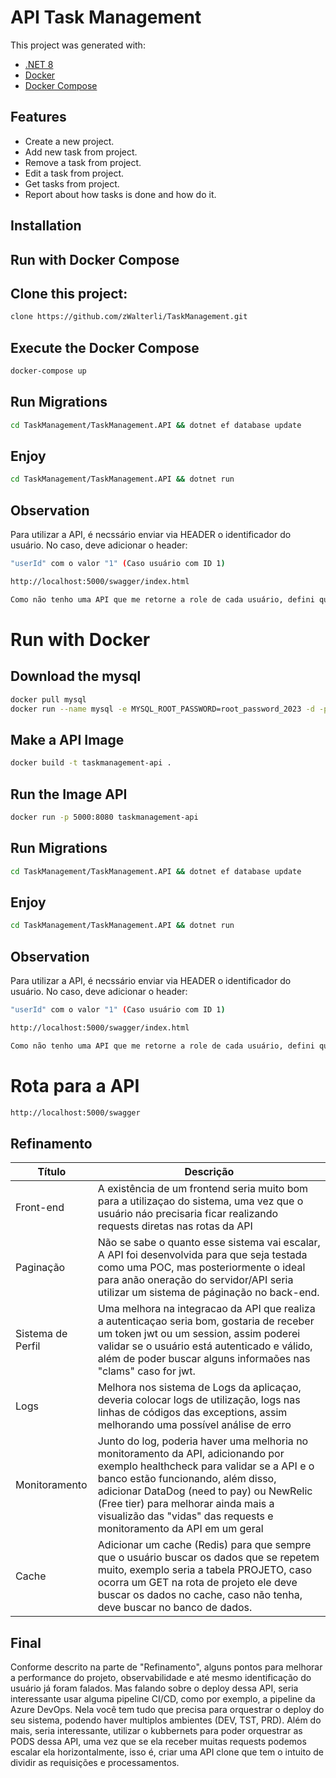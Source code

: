 # API Task Management

This project was generated with:

- [.NET 8](https://dotnet.microsoft.com/pt-br/download/dotnet/8.0)
- [Docker](https://www.docker.com/)
- [Docker Compose](https://docs.docker.com/compose/)

## Features

- Create a new project.
- Add new task from project.
- Remove a task from project.
- Edit a task from project.
- Get tasks from project.
- Report about how tasks is done and how do it.

## Installation

## Run with Docker Compose

## Clone this project:

```sh
clone https://github.com/zWalterli/TaskManagement.git
```

## Execute the Docker Compose

```sh
docker-compose up
```

## Run Migrations

```sh
cd TaskManagement/TaskManagement.API && dotnet ef database update
```

## Enjoy

```sh
cd TaskManagement/TaskManagement.API && dotnet run
```

## Observation

Para utilizar a API, é necssário enviar via HEADER o identificador do usuário.
No caso, deve adicionar o header:

```sh
"userId" com o valor "1" (Caso usuário com ID 1)
```

```sh
http://localhost:5000/swagger/index.html
```

```sh
Como não tenho uma API que me retorne a role de cada usuário, defini que SOMENTE o usuário de ID 10 poderá acessar a rota de REPORT
```

# Run with Docker

## Download the mysql

```sh
docker pull mysql
docker run --name mysql -e MYSQL_ROOT_PASSWORD=root_password_2023 -d -p 3306:3306 mysql
```

## Make a API Image

```sh
docker build -t taskmanagement-api .
```

## Run the Image API

```sh
docker run -p 5000:8080 taskmanagement-api
```

## Run Migrations

```sh
cd TaskManagement/TaskManagement.API && dotnet ef database update
```

## Enjoy

```sh
cd TaskManagement/TaskManagement.API && dotnet run
```

## Observation

Para utilizar a API, é necssário enviar via HEADER o identificador do usuário.
No caso, deve adicionar o header:

```sh
"userId" com o valor "1" (Caso usuário com ID 1)
```

```sh
http://localhost:5000/swagger/index.html
```

```sh
Como não tenho uma API que me retorne a role de cada usuário, defini que SOMENTE o usuário de ID 10 poderá acessar a rota de REPORT
```

# Rota para a API

```sh
http://localhost:5000/swagger
```

## Refinamento

| Título            | Descrição                                                                                                                                                                                                                                                                                                                      |
| ----------------- | ------------------------------------------------------------------------------------------------------------------------------------------------------------------------------------------------------------------------------------------------------------------------------------------------------------------------------ |
| Front-end         | A existência de um frontend seria muito bom para a utilizaçao do sistema, uma vez que o usuário náo precisaria ficar realizando requests diretas nas rotas da API                                                                                                                                                              |
| Paginação         | Não se sabe o quanto esse sistema vai escalar, A API foi desenvolvida para que seja testada como uma POC, mas posteriormente o ideal para anão oneração do servidor/API seria utilizar um sistema de páginação no back-end.                                                                                                    |
| Sistema de Perfil | Uma melhora na integracao da API que realiza a autenticaçao seria bom, gostaria de receber um token jwt ou um session, assim poderei validar se o usuário está autenticado e válido, além de poder buscar alguns informaões nas "clams" caso for jwt.                                                                          |
| Logs              | Melhora nos sistema de Logs da aplicaçao, deveria colocar logs de utilização, logs nas linhas de códigos das exceptions, assim melhorando uma possível análise de erro                                                                                                                                                         |
| Monitoramento     | Junto do log, poderia haver uma melhoria no monitoramento da API, adicionando por exemplo healthcheck para validar se a API e o banco estão funcionando, além disso, adicionar DataDog (need to pay) ou NewRelic (Free tier) para melhorar ainda mais a visualizão das "vidas" das requests e monitoramento da API em um geral |
| Cache             | Adicionar um cache (Redis) para que sempre que o usuário buscar os dados que se repetem muito, exemplo seria a tabela PROJETO, caso ocorra um GET na rota de projeto ele deve buscar os dados no cache, caso não tenha, deve buscar no banco de dados.                                                                         |

## Final

Conforme descrito na parte de "Refinamento", alguns pontos para melhorar a performance do projeto, observabilidade e até mesmo identificação do usuário já foram falados.
Mas falando sobre o deploy dessa API, seria interessante usar alguma pipeline CI/CD, como por exemplo, a pipeline da Azure DevOps. Nela você tem tudo que precisa para orquestrar o deploy do seu sistema, podendo haver multiplos ambientes (DEV, TST, PRD). Além do mais, seria interessante, utilizar o kubbernets para poder orquestrar as PODS dessa API, uma vez que se ela receber muitas requests podemos escalar ela horizontalmente, isso é, criar uma API clone que tem o intuito de dividir as requisições e processamentos.
